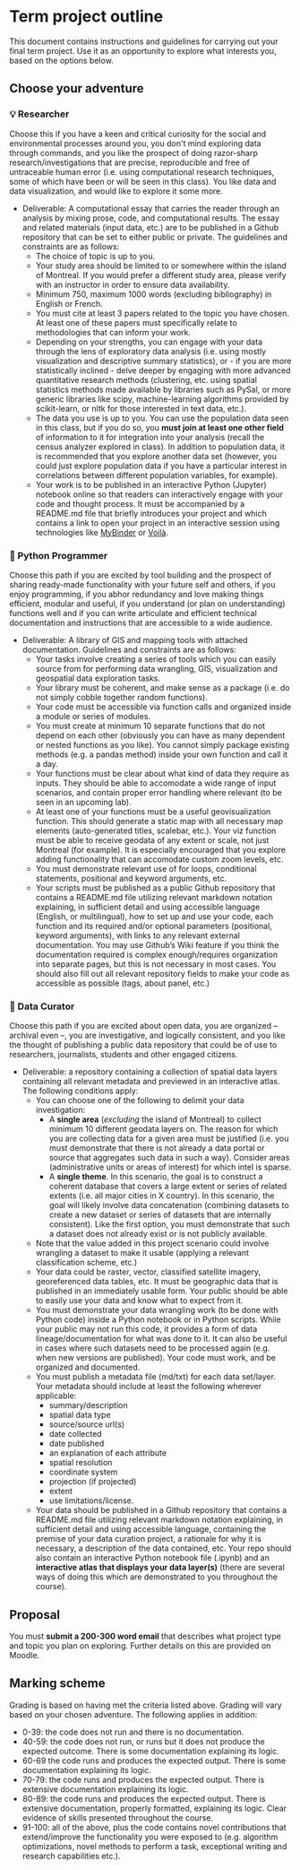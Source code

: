 # Term project outline

This document contains instructions and guidelines for carrying out your final term project. Use it as an opportunity to explore what interests you, based on the options below.

## Choose your adventure

### :bulb: Researcher

Choose this if you have a keen and critical curiosity for the social and environmental processes around you, you don't mind exploring data through commands, and you like the prospect of doing razor-sharp research/investigations that are precise, reproducible and free of untraceable human error (i.e. using computational research techniques, some of which have been or will be seen in this class). You like data and data visualization, and would like to explore it some more.

- Deliverable: A computational essay that carries the reader through an analysis by mixing prose, code, and computational results. The essay and related materials (input data, etc.) are to be published in a Github repository that can be set to either public or private. The guidelines and constraints are as follows:
  -	The choice of topic is up to you.
  -	Your study area should be limited to or somewhere within the island of Montreal. If you would prefer a different study area, please verify with an instructor in order to ensure data availability.
  -	Minimum 750, maximum 1000 words (excluding bibliography) in English or French.
  -	You must cite at least 3 papers related to the topic you have chosen. At least one of these papers must specifically relate to methodologies that can inform your work.
  -	Depending on your strengths, you can engage with your data through the lens of exploratory data analysis (i.e. using mostly visualization and descriptive summary statistics), or - if you are more statistically inclined - delve deeper by engaging with more advanced quantitative research methods (clustering, etc. using spatial statistics methods made available by libraries such as PySal, or more generic libraries like scipy, machine-learning algorithms provided by scikit-learn, or nltk for those interested in text data, etc.).
  -	The data you use is up to you. You can use the population data seen in this class, but if you do so, you **must join at least one other field** of information to it for integration into your analysis (recall the census analyzer explored in class). In addition to population data, it is recommended that you explore another data set (however, you could just explore population data if you have a particular interest in correlations between different population variables, for example).
  -	Your work is to be published in an interactive Python (Jupyter) notebook online so that readers can interactively engage with your code and thought process. It must be accompanied by a README.md file that briefly introduces your project and which contains a link to open your project in an interactive session using technologies like [MyBinder](https://mybinder.org/) or [Voilà](https://voila-gallery.org/).

### :wrench: Python Programmer

Choose this path if you are excited by tool building and the prospect of sharing ready-made functionality with your future self and others, if you enjoy programming, if you abhor redundancy and love making things efficient, modular and useful, if you understand (or plan on understanding) functions well and if you can write articulate and efficient technical documentation and instructions that are accessible to a wide audience.

- Deliverable: A library of GIS and mapping tools with attached documentation. Guidelines and constraints are as follows:
  - Your tasks involve creating a series of tools which you can easily source from for performing data wrangling, GIS, visualization and geospatial data exploration tasks.
  - Your library must be coherent, and make sense as a package (i.e. do not simply cobble together random functions). 
  - Your code must be accessible via function calls and organized inside a module or series of modules.
  -	You must create at minimum 10 separate functions that do not depend on each other (obviously you can have as many dependent or nested functions as you like). You cannot simply package existing methods (e.g. a pandas method) inside your own function and call it a day.
  - Your functions must be clear about what kind of data they require as inputs. They should be able to accomodate a wide range of input scenarios, and contain proper error handling where relevant (to be seen in an upcoming lab).
  - At least one of your functions must be a useful geovisualization function. This should generate a static map with all necessary map elements (auto-generated titles, scalebar, etc.). Your viz function must be able to receive geodata of any extent or scale, not just Montreal (for example). It is especially encouraged that you explore adding functionality that can accomodate custom zoom levels, etc.
  -	You must demonstrate relevant use of for loops, conditional statements, positional and keyword arguments, etc.
  -	Your scripts must be published as a public Github repository that contains a README.md file utilizing relevant markdown notation explaining, in sufficient detail and using accessible language (English, or multilingual), how to set up and use your code, each function and its required and/or optional parameters (positional, keyword arguments), with links to any relevant external documentation. You may use Github’s Wiki feature if you think the documentation required is complex enough/requires organization into separate pages, but this is not necessary in most cases. You should also fill out all relevant repository fields to make your code as accessible as possible (tags, about panel, etc.)

### :mag_right: Data Curator

Choose this path if you are excited about open data, you are organized – archival even –, you are investigative, and logically consistent, and you like the thought of publishing a public data repository that could be of use to researchers, journalists, students and other engaged citizens.
- Deliverable: a repository containing a collection of spatial data layers containing all relevant metadata and previewed in an interactive atlas. The following conditions apply:
  - You can choose one of the following to delimit your data investigation:
    - A **single area** (*excluding* the island of Montreal) to collect minimum 10 different geodata layers on. The reason for which you are collecting data for a given area must be justified (i.e. you must demonstrate that there is not already a data portal or source that aggregates such data in such a way). Consider areas (administrative units or areas of interest) for which intel is sparse.
    - A **single theme**. In this scenario, the goal is to construct a coherent database that covers a large extent or series of related extents (i.e. all major cities in X country). In this scenario, the goal will likely involve data concatenation (combining datasets to create a new dataset or series of datasets that are internally consistent). Like the first option, you must demonstrate that such a dataset does not already exist or is not publicly available.
  -	Note that the value added in this project scenario could involve wrangling a dataset to make it usable (applying a relevant classification scheme, etc.)
  -	Your data could be raster, vector, classified satellite imagery, georeferenced data tables, etc. It must be geographic data that is published in an immediately usable form. Your public should be able to easily use your data and know what to expect from it.
  -	You must demonstrate your data wrangling work (to be done with Python code) inside a Python notebook or in Python scripts. While your public may not run this code, it provides a form of data lineage/documentation for what was done to it. It can also be useful in cases where such datasets need to be processed again (e.g. when new versions are published). Your code must work, and be organized and documented. 
  -	You must publish a metadata file (md/txt) for each data set/layer. Your metadata should include at least the following wherever applicable:
    -	summary/description
    -	spatial data type
    -	source/source url(s)
    -	date collected
    -	date published
    -	an explanation of each attribute
    -	spatial resolution
    -	coordinate system
    -	projection (if projected)
    -	extent
    -	use limitations/license. 
  -	Your data should be published in a Github repository that contains a README.md file utilizing relevant markdown notation explaining, in sufficient detail and using accessible language, containing the premise of your data curation project, a rationale for why it is necessary, a description of the data contained, etc. Your repo should also contain an interactive Python notebook file (.ipynb) and an **interactive atlas that displays your data layer(s)** (there are several ways of doing this which are demonstrated to you throughout the course).

## Proposal

You must **submit a 200-300 word email** that describes what project type and topic you plan on exploring. Further details on this are provided on Moodle.

## Marking scheme

Grading is based on having met the criteria listed above. Grading will vary based on your chosen adventure. The following applies in addition:

- 0-39: the code does not run and there is no documentation.
- 40-59: the code does not run, or runs but it does not produce the expected outcome. There is some documentation explaining its logic.
- 60-69 the code runs and produces the expected output. There is some documentation explaining its logic.
- 70-79: the code runs and produces the expected output. There is extensive documentation explaining its logic.
- 80-89: the code runs and produces the expected output. There is extensive documentation, properly formatted, explaining its logic. Clear evidence of skills presented throughout the course.
- 91-100: all of the above, plus the code contains novel contributions that extend/improve the functionality you were exposed to (e.g. algorithm optimizations, novel methods to perform a task, exceptional writing and research capabilities etc.).

